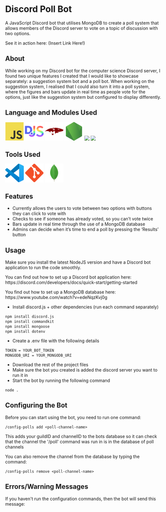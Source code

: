 <h1 align="left">Discord Poll Bot</h1>
<p align="left">A JavaScript Discord bot that utilises MongoDB to create a poll system that allows members of the Discord server to vote on a topic of discussion with two options.</p>

<p align="left">See it in action here: (Insert Link Here!)</p>
<h2>About</h2>
<p>
  While working on my Discord bot for the computer science Discord server, I found two unique features I created that I would like to showcase separately: a suggestion system bot and a poll bot. When working on the suggestion system, I realised that I could also turn it into a poll system, where the figures and bars update in real time as people vote for the options, just like the suggestion system but configured to display differently.
</p>

<h2>Language and Modules Used</h2>
<div align="start">
  <img src="https://raw.githubusercontent.com/devicons/devicon/master/icons/javascript/javascript-original.svg" hieght="50" width="60">
  <img src="https://raw.githubusercontent.com/devicons/devicon/master/icons/discordjs/discordjs-original.svg" hieght="50" width="60">
  <img src="https://raw.githubusercontent.com/devicons/devicon/master/icons/mongoose/mongoose-original.svg" hieght="50" width="60">
  <img src="https://raw.githubusercontent.com/devicons/devicon/master/icons/nodejs/nodejs-original.svg" hieght="50" width="60">
  <img src="https://raw.githubusercontent.com/motdotla/dotenv/master/dotenv.svg" hieght="50" width="60">
  <img src="https://raw.githubusercontent.com/underctrl-io/commandkit/next/apps/docs/public/logo_lg.webp" hieght="50" width="60">
</div>

<h2>Tools Used</h2>
<div align="start">
  <img src="https://raw.githubusercontent.com/devicons/devicon/master/icons/vscode/vscode-original.svg" hieght="50" width="60">
  <img src="https://raw.githubusercontent.com/devicons/devicon/master/icons/git/git-original.svg" hieght="50" width="60">
  <img src="https://raw.githubusercontent.com/devicons/devicon/master/icons/mongodb/mongodb-original.svg" hieght="50" width="60">
</div>

<h2>Features</h2>

- Currently allows the users to vote between two options with buttons they can click to vote with
- Checks to see if someone has already voted, so you can’t vote twice
- Bars update in real time through the use of a MongoDB database
- Admins can decide when it’s time to end a poll by pressing the ‘Results’ button

<h2>Usage</h2>
<p align="left">Make sure you install the latest NodeJS version and have a Discord bot application to run the code smoothly.</p>
<p align="left">You can find out how to set up a Discord bot application here: https://discord.com/developers/docs/quick-start/getting-started</p>
<p align="left">You find out how to set up a MongoDB database here: https://www.youtube.com/watch?v=edeNqzKvj0g</p>

- Install discord.js + other dependencies (run each command separately)
```
npm install discord.js
npm install commandkit
npm install mongoose
npm install dotenv
```

- Create a .env file with the following details
```
TOKEN = YOUR_BOT_TOKEN
MONGODB_URI = YOUR_MONGODB_URI
```

- Download the rest of the project files
- Make sure the bot you created is added the discord server you want to run it in
- Start the bot by running the following command
```
node .
```

<h2>Configuring the Bot</h2>
<p>Before you can start using the bot, you need to run one command:</p>

```
/config-polls add <poll-channel-name>
```
<p>This adds your guildID and channelID to the bots database so it can check that the channel the '/poll' command was run in is in the database of poll channels</p>

<p>You can also remove the channel from the database by typing the command:</p>

```
/config-polls remove <poll-channel-name>
```

<h2>Errors/Warning Messages</h2>
<p>If you haven't run the configuration commands, then the bot will send this message:</p>

